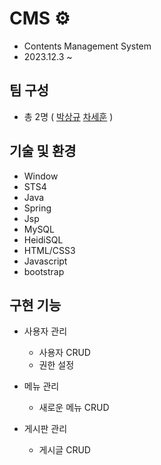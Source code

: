 # CMS ⚙

+ Contents Management System
+ 2023.12.3 ~ 

## 팀 구성
+ 총 2명 ( [박상규](https://github.com/parkSangGyu98) [차세훈](https://github.com/carsehoon) )

## 기술 및 환경
+ Window
+ STS4
+ Java
+ Spring
+ Jsp
+ MySQL
+ HeidiSQL
+ HTML/CSS3
+ Javascript
+ bootstrap

## 구현 기능
+ 사용자 관리
  + 사용자 CRUD
  + 권한 설정

+ 메뉴 관리
  + 새로운 메뉴 CRUD

+ 게시판 관리
  + 게시글 CRUD
